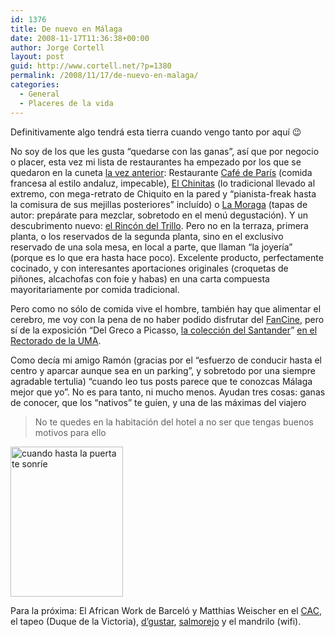 ```yaml
---
id: 1376
title: De nuevo en Málaga
date: 2008-11-17T11:36:38+00:00
author: Jorge Cortell
layout: post
guid: http://www.cortell.net/?p=1380
permalink: /2008/11/17/de-nuevo-en-malaga/
categories:
  - General
  - Placeres de la vida
---
```

Definitivamente algo tendrá esta tierra cuando vengo tanto por aquí 😉

No soy de los que les gusta &#8220;quedarse con las ganas&#8221;, así que por negocio o placer, esta vez mi lista de restaurantes ha empezado por los que se quedaron en la cuneta <a title="http://www.cortell.net/2008/10/22/apuntes-desde-malaga-%c2%bfy-van/" href="http://www.cortell.net/2008/10/22/apuntes-desde-malaga-%c2%bfy-van/" target="_blank">la vez anterior</a>: Restaurante <a title="http://www.rcafedeparis.com/" href="http://www.rcafedeparis.com/" target="_blank">Café de París</a> (comida francesa al estilo andaluz, impecable), <a title="http://www.chinitas.arrakis.es/" href="http://www.chinitas.arrakis.es/" target="_blank">El Chinitas</a> (lo tradicional llevado al extremo, con mega-retrato de Chiquito en la pared y &#8220;pianista-freak hasta la comisura de sus mejillas posteriores&#8221; incluído) o <a title="http://www.lamoraga.com/" href="http://www.lamoraga.com/" target="_blank">La Moraga</a> (tapas de autor: prepárate para mezclar, sobretodo en el menú degustación). Y un descubrimento nuevo: <a title="http://www.grupotrillo.es/rinconeltrillo/index.htm" href="http://www.grupotrillo.es/rinconeltrillo/index.htm" target="_blank">el Rincón del Trillo</a>. Pero no en la terraza, primera planta, o los reservados de la segunda planta, sino en el exclusivo reservado de una sola mesa, en local a parte, que llaman &#8220;la joyería&#8221; (porque es lo que era hasta hace poco). Excelente producto, perfectamente cocinado, y con interesantes aportaciones originales (croquetas de piñones, alcachofas con foie y habas) en una carta compuesta mayoritariamente por comida tradicional.

Pero como no sólo de comida vive el hombre, también hay que alimentar el cerebro, me voy con la pena de no haber podido disfrutar del <a title="http://www.fantastico.uma.es/" href="http://www.fantastico.uma.es/" target="_blank">FanCine</a>, pero sí de la exposición &#8220;Del Greco a Picasso, <a title="http://www.fundacionbancosantander.com/actividades_ficha.cfm?idArticulo=904" href="http://www.fundacionbancosantander.com/actividades_ficha.cfm?idArticulo=904" target="_blank">la colección del Santander</a>&#8221; <a title="http://www.uma.es/contenido.php?clase=p&tipo=n&idm=29&id=1360&PHPSESSID=2c9d8974acb978602d106a9e47ea17ae" href="http://www.uma.es/contenido.php?clase=p&tipo=n&idm=29&id=1360&PHPSESSID=2c9d8974acb978602d106a9e47ea17ae" target="_blank">en el Rectorado de la UMA</a>.

Como decía mi amigo Ramón (gracias por el &#8220;esfuerzo de conducir hasta el centro y aparcar aunque sea en un parking&#8221;, y sobretodo por una siempre agradable tertulia) &#8220;cuando leo tus posts parece que te conozcas Málaga mejor que yo&#8221;. No es para tanto, ni mucho menos. Ayudan tres cosas: ganas de conocer, que los &#8220;nativos&#8221; te guíen, y una de las máximas del viajero

> No te quedes en la habitación del hotel a no ser que tengas buenos motivos para ello

<a title="http://www.hotelmolinalario.com/" href="http://www.hotelmolinalario.com/" target="_blank"><img src="http://farm4.static.flickr.com/3236/3038100066_2db8752116_m.jpg" alt="cuando hasta la puerta te sonríe" width="180" height="240" /></a>

Para la próxima: El African Work de Barceló y Matthias Weischer en el <a title="http://www.cacmalaga.org" href="http://www.cacmalaga.org" target="_blank">CAC</a>, el tapeo (Duque de la Victoria), <a title="http://www.grupodgustar.es" href="http://www.grupodgustar.es" target="_blank">d&#8217;gustar</a>, <a title="http://restaurantesalmorejo.com/" href="http://restaurantesalmorejo.com/" target="_blank">salmorejo</a> y el mandrilo (wifi).